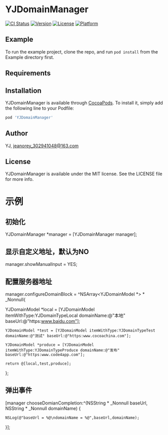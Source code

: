 # YJDomainManager

[![CI Status](https://img.shields.io/travis/YJ/YJDomainManager.svg?style=flat)](https://travis-ci.org/YJ/YJDomainManager)
[![Version](https://img.shields.io/cocoapods/v/YJDomainManager.svg?style=flat)](https://cocoapods.org/pods/YJDomainManager)
[![License](https://img.shields.io/cocoapods/l/YJDomainManager.svg?style=flat)](https://cocoapods.org/pods/YJDomainManager)
[![Platform](https://img.shields.io/cocoapods/p/YJDomainManager.svg?style=flat)](https://cocoapods.org/pods/YJDomainManager)

## Example

To run the example project, clone the repo, and run `pod install` from the Example directory first.

## Requirements

## Installation

YJDomainManager is available through [CocoaPods](https://cocoapods.org). To install
it, simply add the following line to your Podfile:

```ruby
pod 'YJDomainManager'
```

## Author

YJ, jeanorey_302941048@163.com

## License

YJDomainManager is available under the MIT license. See the LICENSE file for more info.

# 示例
## 初始化 
YJDomainManager *manager = [YJDomainManager manager];

## 显示自定义地址，默认为NO
manager.showManualInput = YES;

## 配置服务器地址
manager.configureDomainBlock = ^NSArray<YJDomainModel *> * _Nonnull{
   
   YJDomainModel *local = [YJDomainModel itemWithType:YJDomainTypeLocal domainName:@"本地" baseUrl:@"https:www.baidu.com"];
   
    YJDomainModel *test = [YJDomainModel itemWithType:YJDomainTypeTest domainName:@"测试" baseUrl:@"https:www.cocoachina.com"];
    
    YJDomainModel *produce = [YJDomainModel itemWithType:YJDomainTypeProduce domainName:@"发布" baseUrl:@"https:www.code4app.com"];
    
    return @[local,test,produce];
    
};
## 弹出事件
[manager chooseDomianCompletion:^(NSString * _Nonnull baseUrl, NSString * _Nonnull domainName) {

    NSLog(@"baseUrl = %@\ndomainName = %@",baseUrl,domainName);
    
}];

